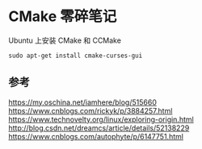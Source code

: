 # CMake 零碎笔记 

Ubuntu 上安装 CMake 和 CCMake

``` shell
sudo apt-get install cmake-curses-gui
```

## 参考
https://my.oschina.net/iamhere/blog/515660
https://www.cnblogs.com/rickyk/p/3884257.html
https://www.technovelty.org/linux/exploring-origin.html
http://blog.csdn.net/dreamcs/article/details/52138229
https://www.cnblogs.com/autophyte/p/6147751.html
